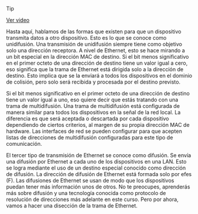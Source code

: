 > [!TIP]  
> [Ver video](https://youtu.be/tOdUljp70sE)

Hasta aquí, hablamos de las formas que existen para que un dispositivo transmita datos a otro dispositivo. Esto es lo que se conoce como unidifusión. Una transmisión de unidifusión siempre tiene como objetivo solo una dirección receptora. A nivel de Ethernet, esto se hace mirando a un bit especial en la dirección MAC de destino. Si el bit menos significativo en el primer octeto de una dirección de destino tiene un valor igual a cero, eso significa que la trama de Ethernet está dirigida solo a la dirección de destino. Esto implica que se la enviará a todos los dispositivos en el dominio de colisión, pero solo será recibida y procesada por el destino previsto.

Si el bit menos significativo en el primer octeto de una dirección de destino tiene un valor igual a uno, eso quiere decir que estás tratando con una trama de multidifusión. Una trama de multidifusión está configurada de manera similar para todos los dispositivos en la señal de la red local. La diferencia es que será aceptada o descartada por cada dispositivo dependiendo de ciertos criterios, al margen de su propia dirección MAC de hardware. Las interfaces de red se pueden configurar para que acepten listas de direcciones de multidifusión configuradas para este tipo de comunicación.

El tercer tipo de transmisión de Ethernet se conoce como difusión. Se envía una difusión por Ethernet a cada uno de los dispositivos en una LAN. Esto se logra mediante el uso de un destino especial conocido como dirección de difusión. La dirección de difusión de Ethernet está formada solo por efes (F). Las difusiones de Ethernet se usan de modo que los dispositivos puedan tener más información unos de otros. No te preocupes, aprenderás más sobre difusión y una tecnología conocida como protocolo de resolución de direcciones más adelante en este curso. Pero por ahora, vamos a hacer una disección de la trama de Ethernet.

